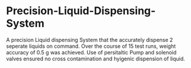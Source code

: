 # Precision-Liquid-Dispensing-System
A precision Liquid dispensing System that the accurately dispense 2 seperate liquids on command. Over the course of 15 test runs, weight accuracy of 0.5 g was achieved.
Use of persitaltic Pump and solenoid valves ensured no cross contamination and hyigenic dispension of liquid.
